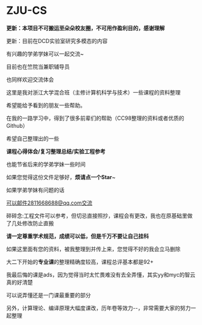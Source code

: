 # ZJU-CS
**更新：本项目不可搬运至朵朵校友圈，不可用作盈利目的，感谢理解**

更新：目前在DCD实验室研究多模态的内容

有兴趣的学弟学妹可以一起交流~

目前也在竺院当兼职辅导员

也同样欢迎交流体会

这里是我对浙江大学混合班（主修计算机科学与技术）一些课程的资料整理

希望能给予看到的朋友一些帮助。

在我的一路学习中，得到了很多前辈们的帮助（CC98整理的资料或者优质的Github）

希望自己整理出的一些 

**课程心得体会/复习整理总结/实验工程参考**

也能节省后来的学弟学妹一些时间

如果您觉得这份文件足够好，**烦请点一个Star**~

如果学弟学妹有问题的话

可以邮件2811668688@qq.com交流

碎碎念:工程文件可以参考，但切忌直接照抄，课程会有更改，我也在原基础里做了几处修改防止直搬

  **请一定尊重学术规范，成绩可以低，但是千万不要让自己挂科**

  如果这里面有您的资料，被我整理到并传上来，您觉得不好的我会立马删除

  大二下开始的**专业课**的整理精确度较高，课程总评基本都是92+

  我最后悔的课是ads，因为觉得当时太忙畏难没有去全弄懂，其实yy和myc的智云真的好清楚

  可以说弄懂还是一门课最重要的部分

  另外，计算理论、编译原理大幅度课改，历年卷等效力--，非常需要大家的努力一起整理

